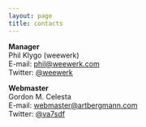 ```yaml
---
layout: page
title: contacts
---
```


**Manager**  
Phil Klygo (weewerk)  
E-mail:  <phil@weewerk.com>  
Twitter: [@weewerk](https://twitter.com/weewerk)  

**Webmaster**  
Gordon M. Celesta  
E-mail:  <webmaster@artbergmann.com>  
Twitter: [@va7sdf](https://twitter.com/va7sdf)  

